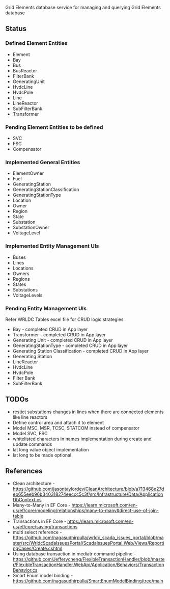Grid Elements database service for managing and querying Grid Elements database

## Status
### Defined Element Entities
* Element
* Bay
* Bus 
* BusReactor
* FilterBank 
* GeneratingUnit 
* HvdcLine 
* HvdcPole 
* Line 
* LineReactor 
* SubFilterBank 
* Transformer


### Pending Element Entities to be defined
* SVC
* FSC
* Compensator

### Implemented General Entities
* ElementOwner
* Fuel
* GeneratingStation
* GeneratingStationClassification
* GeneratingStationType
* Location
* Owner
* Region
* State
* Substation
* SubstationOwner
* VoltageLevel

### Implemented Entity Management UIs
* Buses
* Lines
* Locations
* Owners
* Regions
* States
* Substations
* VoltageLevels

### Pending Entity Management UIs
Refer WRLDC Tables excel file for CRUD logic strategies
* Bay - completed CRUD in App layer
* Transformer - completed CRUD in App layer
* Generating Unit - completed CRUD in App layer
* GeneratingStationType - completed CRUD in App layer
* Generating Station Classification - completed CRUD in App layer
* Generating Station
* LineReactor
* HvdcLine
* HvdcPole
* Filter Bank
* SubFilterBank

## TODOs
* restict substations changes in lines when there are connected elements like line reactors
* Define control area and attach it to element
* Model MSC, MSR, TCSC, STATCOM instead of compensator
* Model SVC, FSC
* whitelisted characters in names implementation during create and update commands
* lat long value object implementation
* lat long to be made optional

## References
* Clean architecture - https://github.com/jasontaylordev/CleanArchitecture/blob/a713468e27deb655eeb96b340318274eeccc5c3f/src/Infrastructure/Data/ApplicationDbContext.cs
* Many-to-Many in EF Core - https://learn.microsoft.com/en-us/ef/core/modeling/relationships/many-to-many#direct-use-of-join-table
* Transactions in EF Core - https://learn.microsoft.com/en-us/ef/core/saving/transactions
* multi select reference - https://github.com/nagasudhirpulla/wrldc_scada_issues_portal/blob/master/src/WrldcScadaIssuesPortal/ScadaIssuesPortal.Web/Views/ReportingCases/Create.cshtml
* Using database transaction in mediatr command pipeline - https://github.com/Jefferycheng/FlexibleTransactionHandler/blob/master/FlexibleTransactionHandler.WebApi/Application/Behaviors/TransactionBehavior.cs
* Smart Enum model binding - https://github.com/nagasudhirpulla/SmartEnumModelBinding/tree/main